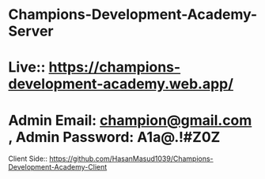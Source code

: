 # Champions-Development-Academy-Server
# Live:: https://champions-development-academy.web.app/
# Admin Email: champion@gmail.com , Admin Password: A1a@.!#Z0Z
Client Side:: https://github.com/HasanMasud1039/Champions-Development-Academy-Client
